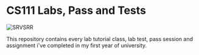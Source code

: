 # CS111 Labs, Pass and Tests
![SRVSRR](https://github.com/SRVSRR/CS111/assets/135499024/57bca3d3-2a84-47af-b895-99e6d6f90759)

This repository contains every lab tutorial class, lab test, pass session and assignment i've completed in my first year of university.
